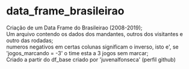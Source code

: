 # data_frame_brasileirao
Criação de um Data Frame do Brasileirao (2008-2019); <br>
Um arquivo contendo os dados dos mandantes, outros dos visitantes e outro das rodadas; <br>
numeros negativos em certas colunas significam o inverso, isto e', se 'jogos_marcando = -3' o time esta a 3 jogos sem marcar; <br>
Criado a partir do df_base criado por 'juvenalfonseca' (perfil github)

